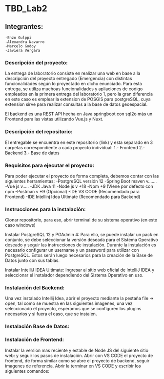# TBD_Lab2

## Integrantes: 
	-Enzo Gulppi
	-Alexandra Navarro
	-Marcelo Godoy
	-Javiera Vergara

### Descripción del proyecto:
La entrega de laboratorio consiste en realizar una web en base a la descripción del proyecto entregado (Emergencia) con distintas funcionalidades según lo proyectado en dicho enunciado. Para esta entrega, se utiliza muchoas funcionalidades y apliaciones de codigo empleados en la primera entrega del laboratorio 1, pero la gran diferencia en este caso es emplear la extension de POSGIS para postgreSQL, cuya extension sirve para realizar consultas a la base de datos geoespacial.

El backend es una REST API hecha en Java springboot con sql2o más un Frontend para las vistas utilizando Vue.js y Nuxt.

### Descripción del repositorio:
El entregable se encuentra en este repositorio (link) y esta separado en 3 carpetas correspondiente a cada proyecto individual:
	1.- Frontend
	2.- Backend
	3.- Base de datos

### Requisitos para ejecutar el proyecto:
Para poder ejecutar el proyecto de forma completa, debemos contar con las siguientes herramientas:
	-PostgreSQL versión 12
	-Spring Boot maven v…….
	-Vue js v…..
	-JDK Java 11
	-Node js v +18
	-Npm +9 (Viene por defecto con npm
	-Postman v +9 (Opcional)
	-IDE VS CODE (Recomendado para Frontend)
	-IDE Intellinj Idea Ultimate (Recomendado para Backend)

### Instrucciones para la instalación:
Clonar repositorio, para eso, abrir terminal de su sistema operativo (en este caso windows)

Instalar PostgreSQL 12 y PGAdmin 4: Para ello, se puede instalar un pack en conjunto, se debe seleccionar la versión deseada para el Sistema Operativo deseado y seguir las instrucciones de instalación. Durante la instalación es necesario configurar un username y un password para utilizar con PostgreSQL. Estos serán luego necesarios para la creación de la Base de Datos junto con sus tablas.

Instalar IntelliJ IDEA Ultimate: Ingresar al sitio web oficial de IntelliJ IDEA y seleccionar el instalador dependiendo del Sistema Operativo en uso.

### Instalación del Backend:
Una vez instalado Intellij Idea, abrir el proyecto mediante la pestaña file → open, tal como se muestra en las siguientes imagenes, una vez seleccionado el proyecto, esperamos que se configuren los plugins necesarios y si fuera el caso, que se instalen.

### Instalación Base de Datos:

### Instalación de Frontend:
Instalar la version mas reciente y estable de Node JS del siguiente sitio web:       y seguir los pasos de instalación.
Abrir con VS CODE el proyecto de frontend, de forma similar como se abre el proyecto de backend, seguir imagenes de referencia.
Abrir la terminar en VS CODE y escribir los siguientes comandos:
